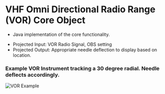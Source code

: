 # VHF Omni Directional Radio Range (VOR) Core Object
* Java implementation of the core functionality. 
 - Projected Input: VOR Radio Signal, OBS setting
 - Projected Output: Appropriate needle deflection to display based on location.

### Example VOR Instrument tracking a 30 degree radial. Needle deflects accordingly.
![VOR Example](http://www.langleyflyingschool.com/Images/CPLGS%20Radio%20Navigation/7%20VOR%20Quadrants.gif)
